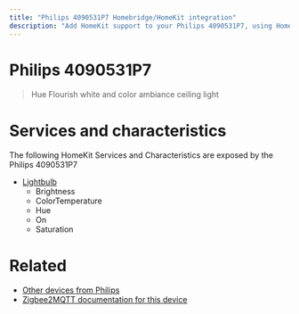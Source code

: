 ```yaml
---
title: "Philips 4090531P7 Homebridge/HomeKit integration"
description: "Add HomeKit support to your Philips 4090531P7, using Homebridge, Zigbee2MQTT and homebridge-z2m."
---
```

<!---
This file has been GENERATED using src/docgen/docgen.ts
DO NOT EDIT THIS FILE MANUALLY!
-->
# Philips 4090531P7
> Hue Flourish white and color ambiance ceiling light


# Services and characteristics
The following HomeKit Services and Characteristics are exposed by
the Philips 4090531P7

* [Lightbulb](../../light.md)
  * Brightness
  * ColorTemperature
  * Hue
  * On
  * Saturation


# Related
* [Other devices from Philips](../index.md#philips)
* [Zigbee2MQTT documentation for this device](https://www.zigbee2mqtt.io/devices/4090531P7.html)